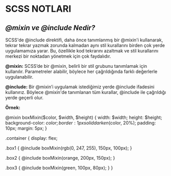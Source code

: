 # **SCSS NOTLARI**

## *@mixin ve @include Nedir?*

SCSS'de @include direktifi, daha önce tanımlanmış bir @mixin'i kullanarak, tekrar tekrar yazmak zorunda kalmadan aynı stil kurallarını birden çok yerde uygulamamıza yarar. Bu, özellikle kod tekrarını azaltmak ve stil kurallarını merkezi bir noktadan yönetmek için çok faydalıdır.

**@mixin:**
SCSS’de bir @mixin, belirli bir stil grubunu tanımlamak için kullanılır. Parametreler alabilir, böylece her çağrıldığında farklı değerlerle uygulanabilir.

**@include:**
 Bir @mixin’i uygulamak istediğimiz yerde @include ifadesini kullanırız. Böylece @mixin'de tanımlanan tüm kurallar, @include ile çağrıldığı yerde geçerli olur.

**Örnek:**

@mixin boxMixin($color, $width, $height) {
  width: $width;
  height: $height;
  background-color: $color;
  border: 1px solid darken($color, 20%);
  padding: 10px;
  margin: 5px;
}

.container {
  display: flex;

  .box1 {
    @include boxMixin(rgb(0, 247, 255), 150px, 100px);
  }

  .box2 {
    @include boxMixin(orange, 200px, 150px);
  }

  .box3 {
    @include boxMixin(green, 100px, 80px);
  }
}
